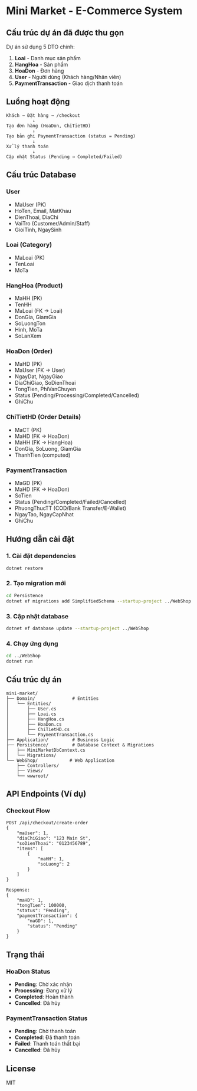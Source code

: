 # Mini Market - E-Commerce System

## Cấu trúc dự án đã được thu gọn

Dự án sử dụng 5 DTO chính:

1. **Loai** - Danh mục sản phẩm
2. **HangHoa** - Sản phẩm
3. **HoaDon** - Đơn hàng
4. **User** - Người dùng (Khách hàng/Nhân viên)
5. **PaymentTransaction** - Giao dịch thanh toán

## Luồng hoạt động

```
Khách → Đặt hàng → /checkout
          ↓
Tạo đơn hàng (HoaDon, ChiTietHD)
          ↓
Tạo bản ghi PaymentTransaction (status = Pending)
          ↓
Xử lý thanh toán
          ↓
Cập nhật Status (Pending → Completed/Failed)
```

## Cấu trúc Database

### User

- MaUser (PK)
- HoTen, Email, MatKhau
- DienThoai, DiaChi
- VaiTro (Customer/Admin/Staff)
- GioiTinh, NgaySinh

### Loai (Category)

- MaLoai (PK)
- TenLoai
- MoTa

### HangHoa (Product)

- MaHH (PK)
- TenHH
- MaLoai (FK → Loai)
- DonGia, GiamGia
- SoLuongTon
- Hinh, MoTa
- SoLanXem

### HoaDon (Order)

- MaHD (PK)
- MaUser (FK → User)
- NgayDat, NgayGiao
- DiaChiGiao, SoDienThoai
- TongTien, PhiVanChuyen
- Status (Pending/Processing/Completed/Cancelled)
- GhiChu

### ChiTietHD (Order Details)

- MaCT (PK)
- MaHD (FK → HoaDon)
- MaHH (FK → HangHoa)
- DonGia, SoLuong, GiamGia
- ThanhTien (computed)

### PaymentTransaction

- MaGD (PK)
- MaHD (FK → HoaDon)
- SoTien
- Status (Pending/Completed/Failed/Cancelled)
- PhuongThucTT (COD/Bank Transfer/E-Wallet)
- NgayTao, NgayCapNhat
- GhiChu

## Hướng dẫn cài đặt

### 1. Cài đặt dependencies

```bash
dotnet restore
```

### 2. Tạo migration mới

```bash
cd Persistence
dotnet ef migrations add SimplifiedSchema --startup-project ../WebShop
```

### 3. Cập nhật database

```bash
dotnet ef database update --startup-project ../WebShop
```

### 4. Chạy ứng dụng

```bash
cd ../WebShop
dotnet run
```

## Cấu trúc dự án

```
mini-market/
├── Domain/              # Entities
│   └── Entities/
│       ├── User.cs
│       ├── Loai.cs
│       ├── HangHoa.cs
│       ├── HoaDon.cs
│       ├── ChiTietHD.cs
│       └── PaymentTransaction.cs
├── Application/         # Business Logic
├── Persistence/         # Database Context & Migrations
│   ├── MiniMarketDbContext.cs
│   └── Migrations/
└── WebShop/            # Web Application
    ├── Controllers/
    ├── Views/
    └── wwwroot/
```

## API Endpoints (Ví dụ)

### Checkout Flow

```
POST /api/checkout/create-order
{
    "maUser": 1,
    "diaChiGiao": "123 Main St",
    "soDienThoai": "0123456789",
    "items": [
        {
            "maHH": 1,
            "soLuong": 2
        }
    ]
}

Response:
{
    "maHD": 1,
    "tongTien": 100000,
    "status": "Pending",
    "paymentTransaction": {
        "maGD": 1,
        "status": "Pending"
    }
}
```

## Trạng thái

### HoaDon Status

- **Pending**: Chờ xác nhận
- **Processing**: Đang xử lý
- **Completed**: Hoàn thành
- **Cancelled**: Đã hủy

### PaymentTransaction Status

- **Pending**: Chờ thanh toán
- **Completed**: Đã thanh toán
- **Failed**: Thanh toán thất bại
- **Cancelled**: Đã hủy

## License

MIT
